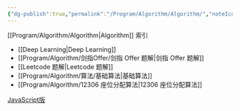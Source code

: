 ```yaml
---
{"dg-publish":true,"permalink":"/Program/Algorithm/Algorithm/","noteIcon":""}
---
```



[[Program/Algorithm/Algorithm\|Algorithm]]  索引

- [[Deep Learning\|Deep Learning]]
- [[Program/Algorithm/剑指Offer/剑指 Offer 题解\|剑指 Offer 题解]]
- [[Leetcode 题解\|Leetcode 题解]]
- [[Program/Algorithm/算法/基础算法\|基础算法]]
- [[Program/Algorithm/12306 座位分配算法\|12306 座位分配算法]]


[JavaScript版](https://github.com/trekhleb/javascript-algorithms)
